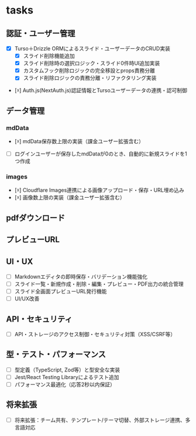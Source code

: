 # tasks

## 認証・ユーザー管理
- [x] Turso＋Drizzle ORMによるスライド・ユーザーデータのCRUD実装
  - [x] スライド削除機能追加
  - [x] スライド削除時の選択ロジック・スライド0件時UI追加実装
  - [x] カスタムフック削除ロジックの完全移設とprops責務分離
  - [x] スライド削除ロジックの責務分離・リファクタリング実装
- [☓] Auth.js(NextAuth.js)認証情報とTursoユーザーデータの連携・認可制御

## データ管理
### mdData
- [☓] mdData保存数上限の実装（課金ユーザー拡張含む）
- [ ] ログインユーザーが保存したmdDataが0のとき、自動的に新規スライドを1つ作成
### images
- [☓] Cloudflare Images連携による画像アップロード・保存・URL埋め込み
- [☓] 画像数上限の実装（課金ユーザー拡張含む）

## pdfダウンロード

## プレビューURL

## UI・UX
- [ ] Markdownエディタの即時保存・バリデーション機能強化
- [ ] スライド一覧・新規作成・削除・編集・プレビュー・PDF出力の統合管理
- [ ] スライド全画面プレビューURL発行機能
- [ ] UI/UX改善

## API・セキュリティ
- [ ] API・ストレージのアクセス制御・セキュリティ対策（XSS/CSRF等）

## 型・テスト・パフォーマンス
- [ ] 型定義（TypeScript, Zod等）と型安全な実装
- [ ] Jest/React Testing Libraryによるテスト追加
- [ ] パフォーマンス最適化（応答2秒以内保証）

## 将来拡張
- [ ] 将来拡張：チーム共有、テンプレート/テーマ切替、外部ストレージ連携、多言語対応